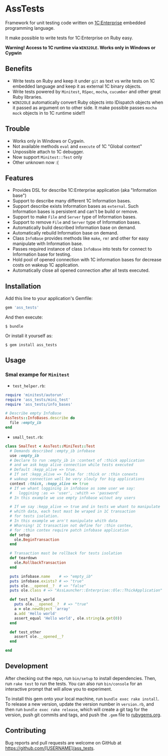 # AssTests


Framework for unit testing code written on [1C:Enterprise](http://1c.ru)
embedded programming language.

It make possible to write tests for 1C:Enterprise on Ruby easy.

**Warning! Access to 1C runtime via ```WIN32OLE```. Works only in Windows or Cygwin**

## Benefits

- Write tests on Ruby and keep it under ```git``` as text  vs write tests on 1C embedded language and keep it as external 1C binary objects.
- Write tests powered by ```Minitest```, ```RSpec```, ```mocha```, ```cucumber``` and other great Ruby libraries.
- ```WIN32OLE``` automatically convert Ruby objects into IDispatch objects when it passed as argument on to other side. It make possible passes ```mocha``` ```mock``` objects in to 1C runtime side!!!

## Trouble

- Works only in Windows or Cygwin.
- Not available methods ```eval``` and ```execute``` of 1C "Global context"
- Unpossible attach to 1C debugger.
- Now support ```Minitest::Test``` only
- Other unknown now :(

## Features

- Provides DSL for describe 1C:Enterprise application (aka "Information base")
- Support to describe many different 1C Information bases.
- Support describe exists Information bases as ```external```. Such Information bases is persistent and can't be build or remove.
- Support to make ```File``` and ```Server``` type of Information bases.
- Support to remove ```File``` and ```Server``` type of Information bases.
- Automatically build described Information base on demand.
- Automatically rebuild Information base on demand.
- Class ```InfoBase``` provides methods like  ```make```, ```rm!``` and other for easy manipulate with Information base.
- Passes required instance of class ```InfoBase``` into tests for connect to Information base for testing.
- Hold pool of opened connection with 1C information bases for decrease costs on wakeup 1C application.
- Automatically close all opened connection after all tests executed.


## Installation

Add this line to your application's Gemfile:

```ruby
gem 'ass_tests'
```

And then execute:

    $ bundle

Or install it yourself as:

    $ gem install ass_tests

## Usage


### Smal exampe for ```Minitest```

- ```test_helper.rb```:
```ruby
require 'minitest/autorun'
require 'ass_tests/mini_test'
require 'ass_tests/info_bases'

# Describe empty InfoBase
AssTests::InfoBases.describe do
  file :empty_ib
end
```
- ```small_test.rb```:
```ruby
class SmalTest < AssTest::MiniTest::Test
  # Demands described :empty_ib infobase
  use :empty_ib
  # Declare to run :empty_ib in :context of :thick application
  # and we ask kepp alive connection while tests executed
  # Default :kepp_alive => true.
  # If set :kepp_alive => false for :thick or :thin conexts
  # wakeup connection well be very slouly for big applications
  context :thick, :kepp_alive => true
  # If we whant loggining in infobase as some user we say:
  #   loggining :as => 'user', :whith => 'password'
  # In this example we use empty infobase witout any users

  # If we say :kepp_alive => true and in tests we whant to manipulate
  # whith data, each test mast be wraped in 1C transaction
  # for tests isolation.
  # In this example we arn't manipulate whith data
  # Wharning! 1C transaction not define for :thin contex,
  # for :thin contex require patch infobase application
  def setup
    ole.BeginTransaction
  end

  # Transaction mast be rollback for tests isolation
  def teardown
    ole.RollbackTransaction
  end

  puts infobase.name    # => "empty_ib"
  puts infobase.exists? # => "true"
  puts ole.__opened__?  # => "false"
  puts ole.class # => "AssLauncher::Enterprise::Ole::ThickApplication"

  def test_hello_world
    puts ole.__opened__?  # => "true"
    a = ole.newObject 'array'
    a.add 'Hello world'
    assert_equal 'Hello world', ole.string(a.get(0))
  end

  def test_other
    assert ole.__opened__?
  end

end
```

## Development

After checking out the repo, run `bin/setup` to install dependencies. Then, run `rake test` to run the tests. You can also run `bin/console` for an interactive prompt that will allow you to experiment.

To install this gem onto your local machine, run `bundle exec rake install`. To release a new version, update the version number in `version.rb`, and then run `bundle exec rake release`, which will create a git tag for the version, push git commits and tags, and push the `.gem` file to [rubygems.org](https://rubygems.org).

## Contributing

Bug reports and pull requests are welcome on GitHub at https://github.com/[USERNAME]/ass_tests.

